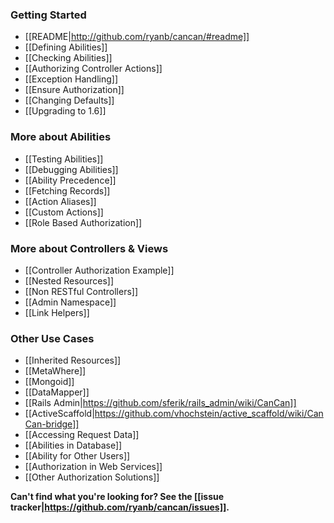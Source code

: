 ### Getting Started

* [[README|http://github.com/ryanb/cancan/#readme]]
* [[Defining Abilities]]
* [[Checking Abilities]]
* [[Authorizing Controller Actions]]
* [[Exception Handling]]
* [[Ensure Authorization]]
* [[Changing Defaults]]
* [[Upgrading to 1.6]]


### More about Abilities

* [[Testing Abilities]]
* [[Debugging Abilities]]
* [[Ability Precedence]]
* [[Fetching Records]]
* [[Action Aliases]]
* [[Custom Actions]]
* [[Role Based Authorization]]


### More about Controllers & Views

* [[Controller Authorization Example]]
* [[Nested Resources]]
* [[Non RESTful Controllers]]
* [[Admin Namespace]]
* [[Link Helpers]]


### Other Use Cases

* [[Inherited Resources]]
* [[MetaWhere]]
* [[Mongoid]]
* [[DataMapper]]
* [[Rails Admin|https://github.com/sferik/rails_admin/wiki/CanCan]]
* [[ActiveScaffold|https://github.com/vhochstein/active_scaffold/wiki/CanCan-bridge]]
* [[Accessing Request Data]]
* [[Abilities in Database]]
* [[Ability for Other Users]]
* [[Authorization in Web Services]]
* [[Other Authorization Solutions]]

**Can't find what you're looking for? See the [[issue tracker|https://github.com/ryanb/cancan/issues]].**